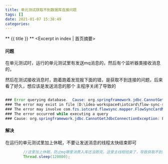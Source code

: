 ```yaml
---
title: 单元测试获取不到数据库连接问题
tags: []
date: 2021-01-07 15:38:49
categories:
---
```

** {{ title }} ** <Excerpt in index | 首页摘要>


<!-- more -->

#### 问题

在单元测试时，运行的单元测试里有发送mq消息的，然后有个监听器类接收消息的，

然后在测试接收消息时，跑着跑着发现报下面的错，是获取不到连接的问题，后来看了好久，想应该是发送消息的那个
主程序关闭了导致的

```java

### Error querying database.  Cause: org.springframework.jdbc.CannotGetJdbcConnectionException: Failed to obtain JDBC Connection; nested exception is java.sql.SQLException: HikariDataSource HikariDataSource (HikariPool-1) has been closed.
### The error may exist in file [D:\idea-workspace4\iotcard\flow-sync-service\target\classes\mapper\FlowSyncCardMonitorHistoryMapper.xml]
### The error may involve com.fzs.iotcard.flowsync.mapper.FlowSyncCardMonitorHistoryMapper.queryYesterdayUpdated
### The error occurred while executing a query
### Cause: org.springframework.jdbc.CannotGetJdbcConnectionException: Failed to obtain JDBC Connection; nested exception is java.sql.SQLException: HikariDataSource HikariDataSource (HikariPool-1) has been closed.


```



#### 解决
在运行的单元测试里加上休眠，不要让发送消息的线程太快结束即可

```java
        //这里加上休眠，防止mq哪里消费入库还没跑完，这里主线程结束了，导致获取不到数据库连接
        Thread.sleep(120000);
```




